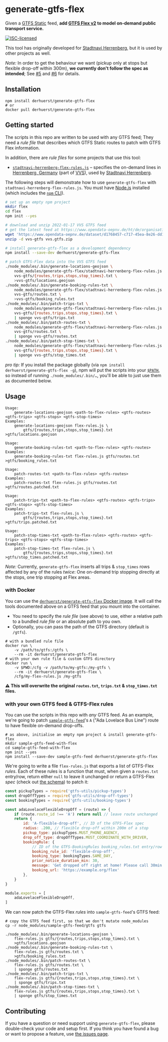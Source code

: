 # generate-gtfs-flex

Given a [GTFS Static](https://gtfs.org/reference/static) feed, **add [GTFS Flex v2](https://github.com/MobilityData/gtfs-flex/blob/e1832cfea5ddb9df29bd2fc50e80b0a4987695c1/spec/reference.md) to model on-demand public transport service.**

[![ISC-licensed](https://img.shields.io/github/license/derhuerst/generate-gtfs-flex.svg)](license.md)

This tool has originally developed for [Stadtnavi Herrenberg](https://herrenberg.stadtnavi.de), but it is used by other projects as well.

*Note:* In order to get the behaviour we want (pickup only at stops but flexible drop-off within 300m), **we currently don't follow the spec as intended**; See [#5](https://github.com/derhuerst/generate-gtfs-flex/issues/5) and [#6](https://github.com/derhuerst/generate-gtfs-flex/pull/6) for details.


## Installation

```shell
npm install derhuerst/generate-gtfs-flex
# or
docker pull derhuerst/generate-gtfs-flex
```


## Getting started

The scripts in this repo are written to be used with any GTFS feed; They need a *rule file* that describes which GTFS Static routes to patch with GTFS Flex information.

In addition, there are *rule files* for some projects that use this tool:

- [`stadtnavi-herrenberg-flex-rules.js`](stadtnavi-herrenberg-flex-rules.js) – specifies the on-demand lines in [Herrenberg, Germany](https://en.wikipedia.org/wiki/Herrenberg) (part of [VVS](https://www.vvs.de)), used by [Stadtnavi Herrenberg](https://herrenberg.stadtnavi.de).

The following steps will demonstrate how to use `generate-gtfs-flex` with `stadtnavi-herrenberg-flex-rules.js`. You must have [Node.js](https://nodejs.org/) installed (which includes the [`npm` CLI](https://docs.npmjs.com/cli/v7)).

```bash
# set up an empty npm project
mkdir flex
cd flex
npm init --yes

# download and unzip 2022-01-17 VVS GTFS feed
# get the latest feed at https://www.opendata-oepnv.de/ht/de/organisation/verkehrsverbuende/vvs/startseite?tx_vrrkit_view%5Bdataset_name%5D=soll-fahrplandaten-vvs&tx_vrrkit_view%5Bdataset_formats%5D%5B0%5D=ZIP&tx_vrrkit_view%5Baction%5D=details&tx_vrrkit_view%5Bcontroller%5D=View
wget 'https://www.opendata-oepnv.de/dataset/d1768457-c717-45ea-8e26-dd1e759d5ffe/resource/ebc2eaae-9a03-4ace-8df7-28df10a80993/download/google_transit.zip' -O vvs.gtfs.zip
unzip -d vvs-gtfs vvs.gtfs.zip

# install generate-gtfs-flex as a development dependency
npm install --save-dev derhuerst/generate-gtfs-flex

# patch GTFS-Flex data into the VVS GTFS feed
./node_modules/.bin/generate-locations-geojson \
	node_modules/generate-gtfs-flex/stadtnavi-herrenberg-flex-rules.js \
	vvs-gtfs/{routes,trips,stops,stop_times}.txt \
	>vvs-gtfs/locations.geojson
./node_modules/.bin/generate-booking-rules-txt \
	node_modules/generate-gtfs-flex/stadtnavi-herrenberg-flex-rules.js \
	vvs-gtfs/routes.txt \
	>vvs-gtfs/booking_rules.txt
./node_modules/.bin/patch-trips-txt \
	node_modules/generate-gtfs-flex/stadtnavi-herrenberg-flex-rules.js \
	vvs-gtfs/{routes,trips,stops,stop_times}.txt \
	| sponge vvs-gtfs/trips.txt
./node_modules/.bin/patch-routes-txt \
	node_modules/generate-gtfs-flex/stadtnavi-herrenberg-flex-rules.js \
	vvs-gtfs/routes.txt \
	| sponge vvs-gtfs/routes.txt
./node_modules/.bin/patch-stop-times-txt \
	node_modules/generate-gtfs-flex/stadtnavi-herrenberg-flex-rules.js \
	vvs-gtfs/{routes,trips,stops,stop_times}.txt \
	| sponge vvs-gtfs/stop_times.txt
```

*pro tip:* If you install the package globally (via `npm install derhuerst/generate-gtfs-flex -g`), npm will put the scripts into your [`$PATH`](https://en.wikipedia.org/wiki/PATH_(variable)), so instead of running `./node_modules/.bin/…`, you'll be able to just use them as documented below.


## Usage

```
Usage:
    generate-locations-geojson <path-to-flex-rules> <gtfs-routes> <gtfs-trips> <gtfs-stops> <gtfs-stop-times>
Examples:
    generate-locations-geojson flex-rules.js \
        gtfs/{routes,trips,stops,stop_times}.txt >gtfs/locations.geojson
```

```
Usage:
    generate-booking-rules-txt <path-to-flex-rules> <gtfs-routes>
Examples:
    generate-booking-rules-txt flex-rules.js gtfs/routes.txt >gtfs/booking_rules.txt
```

```
Usage:
    patch-routes-txt <path-to-flex-rules> <gtfs-routes>
Examples:
    patch-routes-txt flex-rules.js gtfs/routes.txt >gtfs/routes.patched.txt
```

```
Usage:
    patch-trips-txt <path-to-flex-rules> <gtfs-routes> <gtfs-trips> <gtfs-stops> <gtfs-stop-times>
Examples:
    patch-trips-txt flex-rules.js \
        gtfs/{routes,trips,stops,stop_times}.txt >gtfs/trips.patched.txt
```

```
Usage:
    patch-stop-times-txt <path-to-flex-rules> <gtfs-routes> <gtfs-trips> <gtfs-stops> <gtfs-stop-times>
Examples:
    patch-stop-times-txt flex-rules.js \
        gtfs/{routes,trips,stops,stop_times}.txt >gtfs/stop_times.patched.txt
```

*Note:* Currently, `generate-gtfs-flex` inserts all trips & `stop_times` rows affected by any of the rules *twice*: One on-demand trip stopping directly at the stops, one trip stopping at Flex areas.

### with Docker

You can use the [`derhuerst/generate-gtfs-flex` Docker image](https://hub.docker.com/r/derhuerst/generate-gtfs-flex). It will call the tools documented above on a GTFS feed that you mount into the container.

- You need to specify the *rule file* (see above) to use, either a relative path to a bundled *rule file* or an absolute path to you own.
- Optionally, you can pass the path of the GTFS directory (default is `/gtfs`).

```shell
# with a bundled rule file
docker run \
	-v /path/to/gtfs:/gtfs \
	--rm -it derhuerst/generate-gtfs-flex
# with your own rule file & custom GTFS directory
docker run \
	-v $PWD:/cfg -v /path/to/my-gtfs:/my-gtfs \
	--rm -it derhuerst/generate-gtfs-flex \
	/cfg/my-flex-rules.js /my-gtfs
```

**⚠️ This will overwrite the original `routes.txt`, `trips.txt` & `stop_times.txt` files.**


### with your own GTFS feed & GTFS-Flex rules

You can use the scripts in this repo with *any* GTFS feed. As an example, we're going to patch [`sample-gtfs-feed`](https://github.com/public-transport/sample-gtfs-feed)'s `A` ("Ada Lovelace Bus Line") route to have flexible on-demand drop-offs.

```shell
# as above, initialise an empty npm project & install generate-gtfs-flex
mkdir sample-gtfs-feed-with-flex
cd sample-gtfs-feed-with-flex
npm init --yes
npm install --save-dev sample-gtfs-feed derhuerst/generate-gtfs-flex
```

We're going to write a file `flex-rules.js` that exports a list of GTFS-Flex *rules*. Each of these rules is a function that must, when given a `routes.txt` entry/row, return either `null` to leave it unchanged or return a GTFS-Flex *spec* (check out [the schema](lib/flex-spec-schema.json)) to patch it:

```js
const pickupTypes = require('gtfs-utils/pickup-types')
const dropOffTypes = require('gtfs-utils/drop-off-types')
const bookingTypes = require('gtfs-utils/booking-types')

const adaLovelaceFlexibleDropOff = (route) => {
	if (route.route_id !== 'A') return null // leave route unchanged
	return {
		id: 'A-flexible-drop-off', // ID of the GTFS-Flex spec
		radius: .200, // flexible drop-off within 200m of a stop
		pickup_type: pickupTypes.MUST_PHONE_AGENCY,
		drop_off_type: dropOffTypes.MUST_COORDINATE_WITH_DRIVER,
		bookingRule: {
			// ID of the GTFS-BookingRules booking_rules.txt entry/row to be generated
			booking_rule_id: 'flexible-drop-off',
			booking_type: bookingTypes.SAME_DAY,
			prior_notice_duration_min: 30,
			message: 'Get dropped off right at home! Please call 30min before.',
			booking_url: 'https://example.org/flex'
		},
	}
}

module.exports = [
	adaLovelaceFlexibleDropOff,
]
```

We can now patch the GTFS-Flex *rules* into `sample-gtfs-feed`'s GTFS feed:

```shell
# copy the GTFS feed first, so that we don't mutate node_modules
cp -r node_modules/sample-gtfs-feed/gtfs gtfs

./node_modules/.bin/generate-locations-geojson \
	flex-rules.js gtfs/{routes,trips,stops,stop_times}.txt \
	>gtfs/locations.geojson
./node_modules/.bin/generate-booking-rules-txt \
	flex-rules.js gtfs/routes.txt \
	>gtfs/booking_rules.txt
./node_modules/.bin/patch-routes-txt \
	flex-rules.js gtfs/routes.txt \
	| sponge gtfs/routes.txt
./node_modules/.bin/patch-trips-txt \
	flex-rules.js gtfs/{routes,trips,stops,stop_times}.txt \
	| sponge gtfs/trips.txt
./node_modules/.bin/patch-stop-times-txt \
	flex-rules.js gtfs/{routes,trips,stops,stop_times}.txt \
	| sponge gtfs/stop_times.txt
```


## Contributing

If you have a question or need support using `generate-gtfs-flex`, please double-check your code and setup first. If you think you have found a bug or want to propose a feature, use [the issues page](https://github.com/derhuerst/generate-gtfs-flex/issues).
